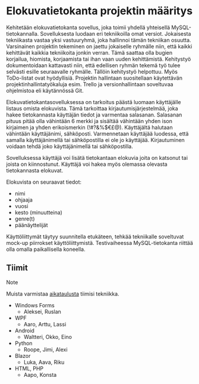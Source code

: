 # Elokuvatietokanta projektin määritys

Kehitetään elokuvatietokanta sovellus, joka toimii yhdellä yhteisellä MySQL-tietokannalla.
Sovelluksesta luodaan eri tekniikoilla omat versiot. Jokaisesta tekniikasta vastaa yksi vastuuryhmä, joka hallinnoi tämän tekniikan osuutta. Varsinainen projektin tekeminen on jaettu jokaiselle ryhmälle niin, että kaikki kehittävät kaikkia tekniikoita jonkin verran. Tämä saattaa olla bugien korjailua, hiomista, korjaamista tai ihan vaan uuden kehittämistä.
Kehitystyö dokumentoidaan kattavasti niin, että edellisen ryhmän tekemä työ tulee selvästi esille seuraavalle ryhmälle. Tällöin kehitystyö helpottuu. Myös ToDo-listat ovat hyödyllisiä.
Projektin hallintaan suositellaan käytettävän projektinhallintatyökaluja esim. Trello ja versionhallintaan soveltuvaa ohjelmistoa eli käytännössä Git.

Elokuvatietokantasovelluksessa on tarkoitus päästä luomaan käyttäjälle listaus omista elokuvista. Tämä tarkoittaa kirjautumisjärjestelmää, joka hakee tietokannasta käyttäjän tiedot ja varmentaa salasanan. Salasanan pituus pitää olla vähintään 6 merkki ja sisältää vähintään yhden ison kirjaimen ja yhden erikoismerkin (!#?&%$€£@). Käyttäjältä halutaan vähintään käyttäjänimi, sähköposti. Varmennetaan käyttäjää luodessa, että samalla käyttäjänimellä tai sähköpostilla ei ole jo käyttäjää. Kirjautuminen voidaan tehdä joko käyttäjänimellä tai sähköpostilla.

Sovelluksessa käyttäjä voi lisätä tietokantaan elokuvia joita on katsonut tai joista on kiinnostunut. Käyttäjä voi hakea myös olemassa olevasta tietokannasta elokuvat.

Elokuvista on seuraavat tiedot:
- nimi
- ohjaaja
- vuosi
- kesto (minuutteina)
- genre(t)
- päänäyttelijät

Käyttöliittymät täytyy suunnitella etukäteen, tehkää tekniikalle soveltuvat mock-up piirrokset käyttöliittymistä.
Testivaiheessa MySQL-tietokanta riittää olla omalla paikallisella koneella.

## Tiimit
> [!NOTE]
> Muista varmistaa [aikataulusta](https://docs.google.com/spreadsheets/d/1NEqnXOf7Z1ryIY_puHlkVnVfvkVt-kew2BHigMRRhkQ/edit#gid=0) tiimisi tekniikka.
- Windows Forms
   - Aleksei, Ruslan
- WPF
   - Aaro, Arttu, Lassi
- Android
   - Waltteri, Okko, Eino
- Python
   - Roope, Jimi, Alexi
- Blazor
   - Luka, Aava, Riku
- HTML, PHP
   - Aapo, Konsta
